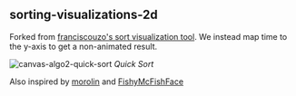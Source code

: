 ## sorting-visualizations-2d

Forked from [franciscouzo's sort visualization tool](https://github.com/franciscouzo/franciscouzo.github.io/tree/master/sort). We instead map time to the y-axis to get a non-animated result.

![canvas-algo2-quick-sort](https://user-images.githubusercontent.com/875591/32159491-fdd3efc4-bd0a-11e7-8310-f5dd4507f9e7.png)
*Quick Sort*

Also inspired by [morolin](https://imgur.com/gallery/GD5gi) and [FishyMcFishFace](https://imgur.com/gallery/RM3wl)
